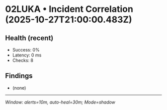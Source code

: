 # 02LUKA • Incident Correlation (2025-10-27T21:00:00.483Z)

## Health (recent)
- Success: 0%
- Latency: 0 ms
- Checks: 8

## Findings
- (none)

---
_Window: alerts=10m, auto-heal=30m; Mode=shadow_